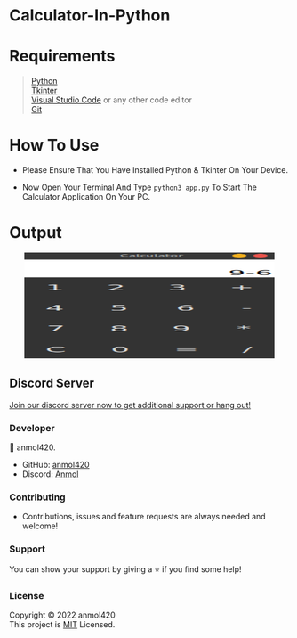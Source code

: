 # Calculator-In-Python

<h1>Requirements</h1>

>[Python](https://www.python.org/) <br>
[Tkinter](https://docs.python.org/3/library/tkinter.html) <br>
[Visual Studio Code](https://code.visualstudio.com/) or any other code editor <br>
[Git](https://git-scm.com/downloads)

<h1>How To Use</h1>

- Please Ensure That You Have Installed Python & Tkinter On Your Device.

- Now Open Your Terminal And Type `python3 app.py` To Start The Calculator Application On Your PC.

<h1>Output</h1>

<p align="center">
<img width="450" height="190" alt="output" src="./output/output.png">
</p>

<h2>Discord Server</h2>

[Join our discord server now to get additional support or hang out!](https://discord.gg/QGf3q7e3J5)

<h3>Developer</h3>

👤 anmol420.
- GitHub: [anmol420](https://www.github.com/anmol420)
- Discord: [Anmol](https://www.discord.com/users/875986400649052191)

<h3>Contributing</h3>

- Contributions, issues and feature requests are always needed and welcome!

<h3>Support</h3>

You can show your support by giving a ⭐ if you find some help!

<h3>License</h3>

Copyright © 2022 anmol420<br>
This project is [MIT](https://en.wikipedia.org/wiki/MIT_License) Licensed.
